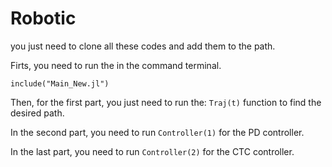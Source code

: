 # Robotic
you just need to clone all these codes and add them to the path.

Firts, you need to run the in the command terminal.

`include("Main_New.jl")`

Then, for the first part, you just need to run the: `Traj(t)` function to find the desired path. 

In the second part, you need to run `Controller(1)` for the PD controller.


In the last part, you need to run `Controller(2)` for the CTC controller.
